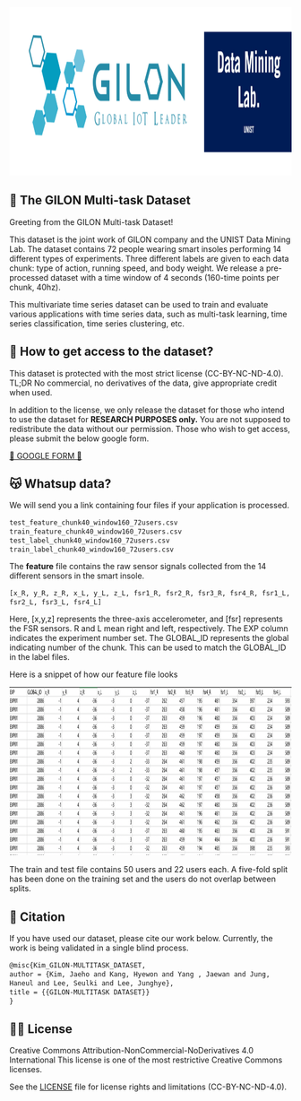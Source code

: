 <p align="center">
    <img src="figures/logo.png" alt="GILON Logo" height="300"/>
</p>

## 🍫 The GILON Multi-task Dataset

Greeting from the GILON Multi-task Dataset!

This dataset is the joint work of GILON company and the UNIST Data Mining Lab. The dataset contains 72 people wearing smart insoles performing 14 different types of experiments.
Three different labels are given to each data chunk: type of action, running speed, and body weight. We release a pre-processed dataset with a time window of 4 seconds (160-time points per chunk, 40hz).

This multivariate time series dataset can be used to train and evaluate various applications with time series data, such as multi-task learning, time series classification, time series clustering, etc.


## 🤫 How to get access to the dataset?
This dataset is protected with the most strict license (CC-BY-NC-ND-4.0). TL;DR No commercial, no derivatives of the data, give appropriate credit when used.

In addition to the license, we only release the dataset for those who intend to use the dataset for **RESEARCH PURPOSES only.** You are not supposed to redistribute the data without our permission.
Those who wish to get access, please submit the below google form.


[📩 GOOGLE FORM 📩](https://forms.gle/QaS1BnGdYDixgEjJ6)

## 😽 Whatsup data?
We will send you a link containing four files if your application is processed.
```
test_feature_chunk40_window160_72users.csv
train_feature_chunk40_window160_72users.csv
test_label_chunk40_window160_72users.csv
train_label_chunk40_window160_72users.csv
```
The **feature** file contains the raw sensor signals collected from the 14 different sensors in the smart insole.
```
[x_R, y_R, z_R, x_L, y_L, z_L, fsr1_R, fsr2_R, fsr3_R, fsr4_R, fsr1_L, fsr2_L, fsr3_L, fsr4_L]
```
Here, [x,y,z] represents the three-axis accelerometer, and [fsr] represents the FSR sensors. R and L mean right and left, respectively.
The EXP column indicates the experiment number set. The GLOBAL_ID represents the global indicating number of the chunk. This can be used
to match the GLOBAL_ID in the label files.

Here is a snippet of how our feature file looks
<p align="center">
    <img src="figures/data_snippet.png" alt="datasnippet" height="300"/>
</p>
The train and test file contains 50 users and 22 users each. A five-fold split has been done on the training set and the users do not overlap between splits.

## 📝 Citation
If you have used our dataset, please cite our work below. Currently, the work is being validated in a single blind process.
```
@misc{Kim_GILON-MULTITASK_DATASET,
author = {Kim, Jaeho and Kang, Hyewon and Yang , Jaewan and Jung, Haneul and Lee, Seulki and Lee, Junghye},
title = {{GILON-MULTITASK DATASET}}
}
```

## 👩‍⚖️ License
Creative Commons Attribution-NonCommercial-NoDerivatives 4.0 International
This license is one of the most restrictive Creative Commons licenses. 

See the [LICENSE](LICENSE.md) file for license rights and limitations (CC-BY-NC-ND-4.0).